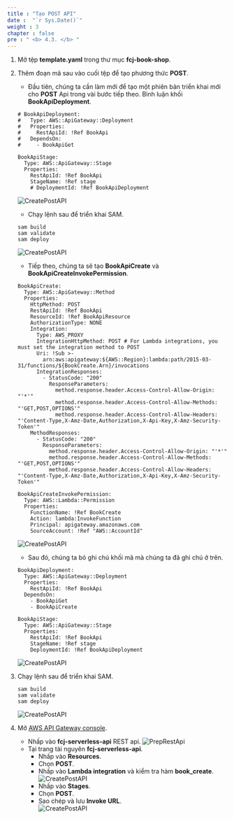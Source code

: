 ```yaml
---
title : "Tạo POST API"
date :  "`r Sys.Date()`" 
weight : 3
chapter : false
pre : " <b> 4.3. </b> "
---
```

1. Mở tệp **template.yaml** trong thư mục **fcj-book-shop**.

2. Thêm đoạn mã sau vào cuối tệp để tạo phương thức **POST**.
    - Đầu tiên, chúng ta cần làm mới để tạo một phiên bản triển khai mới cho **POST** Api trong vài bước tiếp theo. Bình luận khối **BookApiDeployment**.
    ```
    # BookApiDeployment:
    #   Type: AWS::ApiGateway::Deployment
    #   Properties:
    #     RestApiId: !Ref BookApi
    #   DependsOn:
    #     - BookApiGet

    BookApiStage:
      Type: AWS::ApiGateway::Stage
      Properties:
        RestApiId: !Ref BookApi
        StageName: !Ref stage
        # DeploymentId: !Ref BookApiDeployment
    ```
    ![CreatePostAPI](/000080-Book-store-Deploying-Serverless-Book-store-with-AWS-SAM/images/temp/1/72.png?&width=90pc)
    - Chạy lệnh sau để triển khai SAM.
    ```
    sam build
    sam validate
    sam deploy
    ```
    ![CreatePostAPI](/000080-Book-store-Deploying-Serverless-Book-store-with-AWS-SAM/images/temp/1/73.png?&width=90pc)
    - Tiếp theo, chúng ta sẽ tạo **BookApiCreate** và **BookApiCreateInvokePermission**.
    ```
    BookApiCreate:
      Type: AWS::ApiGateway::Method
      Properties:
        HttpMethod: POST
        RestApiId: !Ref BookApi
        ResourceId: !Ref BookApiResource
        AuthorizationType: NONE
        Integration:
          Type: AWS_PROXY
          IntegrationHttpMethod: POST # For Lambda integrations, you must set the integration method to POST
          Uri: !Sub >-
            arn:aws:apigateway:${AWS::Region}:lambda:path/2015-03-31/functions/${BookCreate.Arn}/invocations
          IntegrationResponses:
            - StatusCode: "200"
              ResponseParameters:
                method.response.header.Access-Control-Allow-Origin: "'*'"
                method.response.header.Access-Control-Allow-Methods: "'GET,POST,OPTIONS'"
                method.response.header.Access-Control-Allow-Headers: "'Content-Type,X-Amz-Date,Authorization,X-Api-Key,X-Amz-Security-Token'"
        MethodResponses:
          - StatusCode: "200"
            ResponseParameters:
              method.response.header.Access-Control-Allow-Origin: "'*'"
              method.response.header.Access-Control-Allow-Methods: "'GET,POST,OPTIONS'"
              method.response.header.Access-Control-Allow-Headers: "'Content-Type,X-Amz-Date,Authorization,X-Api-Key,X-Amz-Security-Token'"

    BookApiCreateInvokePermission:
      Type: AWS::Lambda::Permission
      Properties:
        FunctionName: !Ref BookCreate
        Action: lambda:InvokeFunction
        Principal: apigateway.amazonaws.com
        SourceAccount: !Ref "AWS::AccountId"
    ```
    ![CreatePostAPI](/000080-Book-store-Deploying-Serverless-Book-store-with-AWS-SAM/images/temp/1/74.png?&width=90pc)
    - Sau đó, chúng ta bỏ ghi chú khối mã mà chúng ta đã ghi chú ở trên.
    ```
    BookApiDeployment:
      Type: AWS::ApiGateway::Deployment
      Properties:
        RestApiId: !Ref BookApi
      DependsOn:
        - BookApiGet
        - BookApiCreate

    BookApiStage:
      Type: AWS::ApiGateway::Stage
      Properties:
        RestApiId: !Ref BookApi
        StageName: !Ref stage
        DeploymentId: !Ref BookApiDeployment
    ```
    ![CreatePostAPI](/000080-Book-store-Deploying-Serverless-Book-store-with-AWS-SAM/images/temp/1/75.png?&width=90pc)

3. Chạy lệnh sau để triển khai SAM.
    ```
    sam build
    sam validate
    sam deploy
    ```
    ![CreatePostAPI](/000080-Book-store-Deploying-Serverless-Book-store-with-AWS-SAM/images/temp/1/76.png?&width=90pc)

4. Mở [AWS API Gateway console](https://us-east-1.console.aws.amazon.com/apigateway/home?region=us-east-1).
    - Nhấp vào **fcj-serverless-api** REST api.
    ![PrepRestApi](/000080-Book-store-Deploying-Serverless-Book-store-with-AWS-SAM/images/temp/1/64.png?width=90pc)
    - Tại trang tài nguyên **fcj-serverless-api**.
      - Nhấp vào **Resources**.
      - Chọn **POST**.
      - Nhấp vào **Lambda integration** và kiểm tra hàm **book_create**.     
      ![CreatePostAPI](/000080-Book-store-Deploying-Serverless-Book-store-with-AWS-SAM/images/temp/1/77.png?&width=90pc)
      - Nhấp vào **Stages**.
      - Chọn **POST**.
      - Sao chép và lưu **Invoke URL**.     
      ![CreatePostAPI](/000080-Book-store-Deploying-Serverless-Book-store-with-AWS-SAM/images/temp/1/78.png?&width=90pc)
